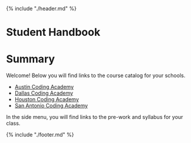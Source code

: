 {% include "./header.md" %}

# Student Handbook

# Summary

Welcome! Below you will find links to the course catalog for your schools. 

* [Austin Coding Academy](https://docs.google.com/document/d/1DleTa0IYkpZAUK9b3yNsJiE5Uc2D2tHF5lVWVH83ZiM/edit?usp=sharing)
* [Dallas Coding Academy](https://docs.google.com/document/d/1A34e5Akso-1O7aCHGxqcq-uoVXbvCXPijdtKF98fzQU/edit?usp=sharing)
* [Houston Coding Academy](https://docs.google.com/document/d/1U8_ZLO7L9vQHczANv45fHfMlh-zZjNQXYOEkBjc3AZg/edit?usp=sharing)
* [San Antonio Coding Academy](https://docs.google.com/document/d/1ZMtSfoxoiBSwZFmEsM2VOqyUcXc7x8NujfyTPAIF4Vw/edit?usp=sharing)

In the side menu, you will find links to the pre-work and syllabus for your class. 

{% include "./footer.md" %}

